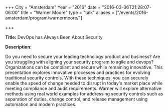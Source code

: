 +++
City = "Amsterdam"
Year = "2016"
date = "2016-03-06T21:28:07-06:00"
title = "Warner Moore"
type = "talk"
aliases = ["/events/2016-amsterdam/program/warnermoore/"]

+++

<div class="col-12">
<p><strong>Title:</strong> DevOps has Always Been About Security</p>

<p><strong>Description:</strong></p>

<p>Do you need to secure your leading technology product and business? Are you struggling with aligning your security program to agile and devops? Organizations can be compliant and secure while remaining innovative. This presentation explores innovative processes and practices for evolving traditional security controls. With these techniques, you can securely enable the speed of change needed to disrupt in today's market place while meeting compliance and audit requirements. Warner will explore alternative methods using real world examples for addressing security controls such as separation of duties, change control, and release management using automation and modern practices.</p>

</div>
